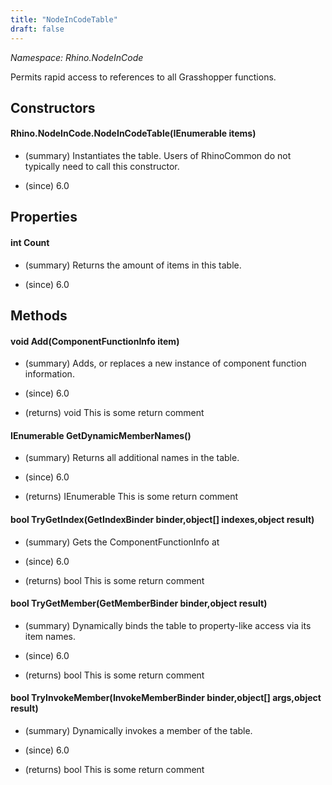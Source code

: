 ```yaml
---
title: "NodeInCodeTable"
draft: false
---
```


*Namespace: Rhino.NodeInCode*

   Permits rapid access to references to all Grasshopper functions.
   
## Constructors
#### Rhino.NodeInCode.NodeInCodeTable(IEnumerable<ComponentFunctionInfo> items)
- (summary) 
     Instantiates the table. Users of RhinoCommon do not typically need to call this constructor.
     
- (since) 6.0
## Properties
#### int Count
- (summary) 
     Returns the amount of items in this table.
     
- (since) 6.0
## Methods
#### void Add(ComponentFunctionInfo item)
- (summary) 
     Adds, or replaces a new instance of component function information.
     
- (since) 6.0
- (returns) void This is some return comment
#### IEnumerable<string> GetDynamicMemberNames()
- (summary) 
     Returns all additional names in the table.
     
- (since) 6.0
- (returns) IEnumerable<string> This is some return comment
#### bool TryGetIndex(GetIndexBinder binder,object[] indexes,object result)
- (summary) 
     Gets the ComponentFunctionInfo at 
     
- (since) 6.0
- (returns) bool This is some return comment
#### bool TryGetMember(GetMemberBinder binder,object result)
- (summary) 
     Dynamically binds the table to property-like access via its item names.
     
- (since) 6.0
- (returns) bool This is some return comment
#### bool TryInvokeMember(InvokeMemberBinder binder,object[] args,object result)
- (summary) 
     Dynamically invokes a member of the table.
     
- (since) 6.0
- (returns) bool This is some return comment
